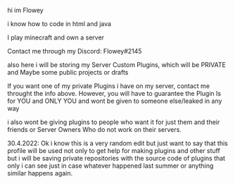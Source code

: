 hi im Flowey

i know how to code in html and java

I play minecraft and own a server

Contact me through my Discord: Flowey#2145

also here i will be storing my Server Custom Plugins, which will be PRIVATE and Maybe some public projects or drafts

If you want one of my private Plugins i have on my server, contact me throught the info above. However, you will have to guarantee
the Plugin Is for YOU and ONLY YOU and wont be given to someone else/leaked in any way

i also wont be giving plugins to people who want it for just them and their friends or Server Owners Who do not work on their servers.

30.4.2022: Ok i know this is a very random edit but just want to say that this profile will be used not only to get help for making plugins and other stuff but i will be saving private repositories with the source code of plugins that only i can see just in case whatever happened last summer or anything similar happens again.
